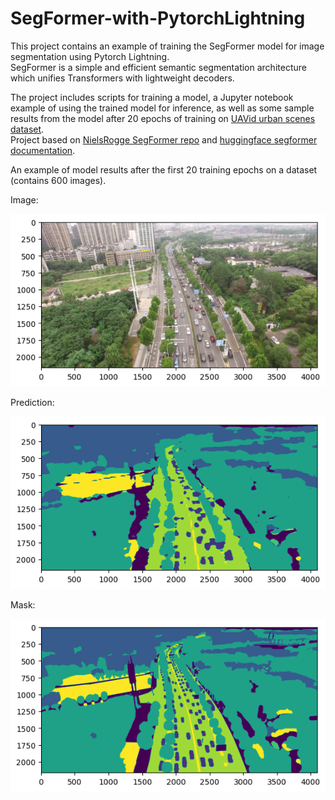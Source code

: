 # SegFormer-with-PytorchLightning

This project contains an example of training the SegFormer model for image segmentation using Pytorch Lightning. \
SegFormer is a simple and efficient semantic segmentation architecture which unifies Transformers with lightweight decoders.

The project includes scripts for training a model, a Jupyter notebook example of using the trained model for inference, 
as well as some sample results from the model after 20 epochs of training on [UAVid urban scenes dataset](https://www.kaggle.com/datasets/dasmehdixtr/uavid-v1). \
Project based on 
[NielsRogge SegFormer repo](https://github.com/NielsRogge/Transformers-Tutorials/blob/master/SegFormer)
and [huggingface segformer documentation](https://huggingface.co/docs/transformers/model_doc/segformer).


An example of model results after the first 20 training epochs on a dataset (contains 600 images).

Image:

![Image](data/image1.png)

Prediction:

![Image](data/prediction1.png)

Mask:

![Image](data/mask1.png)
